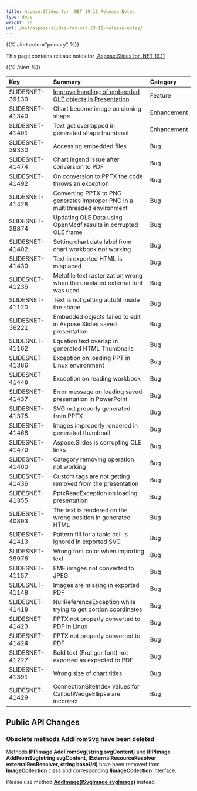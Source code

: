 ```yaml
---
title: Aspose.Slides for .NET 19.11 Release Notes
type: docs
weight: 20
url: /net/aspose-slides-for-net-19-11-release-notes/
---
```


{{% alert color="primary" %}} 

This page contains release notes for [ Aspose.Slides for .NET 19.11](https://www.nuget.org/packages/Aspose.Slides.NET/)

{{% /alert %}} 

|**Key**|**Summary**|**Category**|
| :- | :- | :- |
|SLIDESNET-39130|[Improve handling of embedded OLE objects in Presentation](/slides/net/shape-manipulations/#shapemanipulations-extractembeddedfilesfromoleobject)|Feature|
|SLIDESNET-41340|Chart become image on cloning shape|Enhancement|
|SLIDESNET-41401|Text get overlapped in generated shape thumbnail|Enhancement|
|SLIDESNET-39330|Accessing embedded files|Bug|
|SLIDESNET-41474|Chart legend issue after conversion to PDF|Bug|
|SLIDESNET-41492|On conversion to PPTX the code throws an exception|Bug|
|SLIDESNET-41428|Converting PPTX to PNG generates improper PNG in a multithreaded environment|Bug|
|SLIDESNET-39874|Updating OLE Data using OpenMcdf results in corrupted OLE frame|Bug|
|SLIDESNET-41402|Setting chart data label from chart workbook not working|Bug|
|SLIDESNET-41430|Text in exported HTML is misplaced|Bug|
|SLIDESNET-41236|Metafile text rasterization wrong when the unrelated external font was used|Bug|
|SLIDESNET-41120|Text is not getting autofit inside the shape|Bug|
|SLIDESNET-36221|Embedded objects failed to edit in Aspose.Slides saved presentation|Bug|
|SLIDESNET-41162|Equation text overlap in generated HTML Thumbnails|Bug|
|SLIDESNET-41386|Exception on loading PPT in Linux environment|Bug|
|SLIDESNET-41448|Exception on reading workbook|Bug|
|SLIDESNET-41437|Error message on loading saved presentation in PowerPoint|Bug|
|SLIDESNET-41375|SVG not properly generated from PPTX|Bug|
|SLIDESNET-41468|Images improperly rendered in generated thumbnail|Bug|
|SLIDESNET-41470|Aspose.Slides is corrupting OLE links|Bug|
|SLIDESNET-41400|Category removing operation not working|Bug|
|SLIDESNET-41436|Custom tags are not getting removed from the presentation|Bug|
|SLIDESNET-41355|PptxReadException on loading presentation|Bug|
|SLIDESNET-40893|The text is rendered on the wrong position in generated HTML|Bug|
|SLIDESNET-41413|Pattern fill for a table cell is ignored in exported SVG|Bug|
|SLIDESNET-39976|Wrong font color when importing text|Bug|
|SLIDESNET-41157|EMF images not converted to JPEG|Bug|
|SLIDESNET-41148|Images are missing in exported PDF|Bug|
|SLIDESNET-41418|NullReferenceException while trying to get portion coordinates|Bug|
|SLIDESNET-41423|PPTX not properly converted to PDF in Linux|Bug|
|SLIDESNET-41424|PPTX not properly converted to PDF|Bug|
|SLIDESNET-41227|Bold text (Frutiger font) not exported as expected to PDF|Bug|
|SLIDESNET-41391|Wrong size of chart titles|Bug|
|SLIDESNET-41429|ConnectionSiteIndex values for CalloutWedgeEllipse are incorrect|Bug|
## **Public API Changes**
### **Obsolete methods AddFromSvg have been deleted**
Methods **IPPImage AddFromSvg(string svgContent)** and **IPPImage AddFromSvg(string svgContent, IExternalResourceResolver externalResResolver, string baseUri)** have been removed from **ImageCollection** class and corresponding **IImageCollection** interface.

Please use method [**AddImage(ISvgImage svgImage)**](https://reference.aspose.com/slides/net/aspose.slides.imagecollection/addimage/methods/1) instead.
